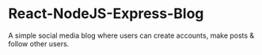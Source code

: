 # React-NodeJS-Express-Blog
A simple social media blog where users can create accounts, make posts &amp; follow other users.
